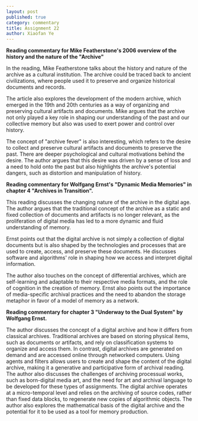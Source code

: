 ```yaml
---
layout: post
published: true
category: commentary
title: Assignment 22
author: Xiaofan Ye
---
```

**Reading commentary for Mike Featherstone's 2006 overview of the history and the nature of the "Archive"**

In the reading, Mike Featherstone talks about the history and nature of the archive as a cultural institution. The archive could be traced back to ancient civilizations, where people used it to preserve and organize historical documents and records.

The article also explores the development of the modern archive, which emerged in the 19th and 20th centuries as a way of organizing and preserving cultural artifacts and documents. Mike argues that the archive not only played a key role in shaping our understanding of the past and our collective memory but also was used to exert power and control over history.

The concept of "archive fever" is also interesting, which refers to the desire to collect and preserve cultural artifacts and documents to preserve the past. There are deeper psychological and cultural motivations behind the desire. The author argues that this desire was driven by a sense of loss and a need to hold onto the past but also highlights the archive's potential dangers, such as distortion and manipulation of history.


**Reading commentary for Wolfgang Ernst's "Dynamic Media Memories" in chapter 4 "Archives in Transition".**

This reading discusses the changing nature of the archive in the digital age. The author argues that the traditional concept of the archive as a static and fixed collection of documents and artifacts is no longer relevant, as the proliferation of digital media has led to a more dynamic and fluid understanding of memory.

Ernst points out that the digital archive is not simply a collection of digital documents but is also shaped by the technologies and processes that are used to create, access, and preserve these documents. He discusses software and algorithms' role in shaping how we access and interpret digital information.

 The author also touches on the concept of differential archives, which are self-learning and adaptable to their respective media formats, and the role of cognition in the creation of memory. Ernst also points out the importance of media-specific archival practices and the need to abandon the storage metaphor in favor of a model of memory as a network.

**Reading commentary for chapter 3 "Underway to the Dual System" by Wolfgang Ernst.**

The author discusses the concept of a digital archive and how it differs from classical archives. Traditional archives are based on storing physical items, such as documents or artifacts, and rely on classification systems to organize and access them. In contrast, digital archives are generated on demand and are accessed online through networked computers. Using agents and filters allows users to create and shape the content of the digital archive, making it a generative and participative form of archival reading. The author also discusses the challenges of archiving processual works, such as born-digital media art, and the need for art and archival language to be developed for these types of assignments. The digital archive operates at a micro-temporal level and relies on the archiving of source codes, rather than fixed data blocks, to regenerate new copies of algorithmic objects. The author also explores the mathematical basis of the digital archive and the potential for it to be used as a tool for memory production.




